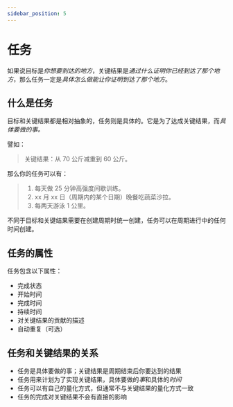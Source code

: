 ```yaml
---
sidebar_position: 5
---
```


# 任务

如果说目标是*你想要到达的地方*，关键结果是*通过什么证明你已经到达了那个地方*，那么任务一定是*具体怎么做能让你证明到达了那个地方*。

## 什么是任务

目标和关键结果都是相对抽象的，任务则是具体的。它是为了达成关键结果，而*具体要做的事。*

譬如：

> 关键结果：从 70 公斤减重到 60 公斤。

那么你的任务可以有：

> 1. 每天做 25 分钟高强度间歇训练。
> 2. xx 月 xx 日（周期内的某个日期）晚餐吃蔬菜沙拉。
> 3. 每两天游泳 1 公里。

不同于目标和关键结果需要在创建周期时统一创建，任务可以在周期进行中的任何时间创建。

## 任务的属性

任务包含以下属性：

- 完成状态
- 开始时间
- 完成时间
- 持续时间
- 对关键结果的贡献的描述
- 自动重复（可选）

## 任务和关键结果的关系

- 任务是具体要做的事；关键结果是周期结束后你要达到的结果
- 任务用来计划为了实现关键结果，具体要做的*事*和具体的*时间*
- 任务可以有自己的量化方式，但通常不与关键结果的量化方式一致
- 任务的完成对关键结果不会有直接的影响
